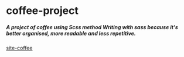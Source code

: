 # coffee-project

##### A project of coffee using Scss method Writing with sass because it's better organised, more readable and less repetitive.
[site-coffee](./dist/img/site%20coffee.png)